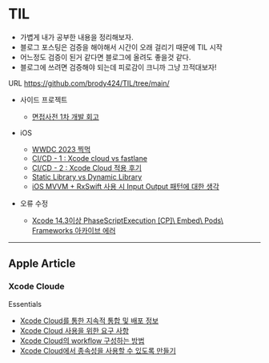 # TIL
* 가볍게 내가 공부한 내용을 정리해보자.
* 블로그 포스팅은 검증을 해야해서 시간이 오래 걸리기 때문에 TIL 시작
* 어느정도 검증이 된거 같다면 블로그에 올려도 좋을것 같다.
* 블로그에 쓰려면 검증해야 되는데 피로감이 크니까 그냥 끄적대보자!

URL https://github.com/brody424/TIL/tree/main/

* 사이드 프로젝트  
    * [면접사전 1차 개발 회고](https://github.com/brody424/TIL/blob/main/ios/sideproject/interview_dictionary_1.md)

* iOS
    * [WWDC 2023 찍먹]()
    * [CI/CD - 1 : Xcode cloud vs fastlane](https://github.com/brody424/TIL/tree/main/ios/cicd_1.md)
    * [CI/CD - 2 : Xcode Cloud 적용 후기](https://github.com/brody424/TIL/tree/main/ios/cicd_2.md)
    * [Static Library vs Dynamic Library](https://github.com/brody424/TIL/tree/main/ios/til/static_library_dynamic_library.md)
    * [iOS MVVM + RxSwift 사용 시  Input Output 패턴에 대한 생각](https://github.com/brody424/TIL/tree/main/ios/til/mvvm_input_output_0.md)

* 오류 수정
    * [Xcode 14.3이상 PhaseScriptExecution [CP]\ Embed\ Pods\ Frameworks 아카이브 에러]()
---
## Apple Article 

### Xcode Cloude
Essentials
- [Xcode Cloud를 통한 지속적 통합 및 배포 정보](https://github.com/brody424/TIL/tree/main/ios/documentation/About_continuous_integration_and_delivery_with_Xcode_Cloud.md)
- [Xcode Cloud 사용을 위한 요구 사항](https://github.com/brody424/TIL/tree/main/ios/documentation/Requirements_for_using_Xcode_Cloud.md)
- [Xcode Cloud의 workflow 구성하는 방법](https://github.com/brody424/TIL/tree/main/ios/documentation/Configuring_your_first_Xcode_Cloud_workflow.md)
- [Xcode Cloud에서 종속성을 사용할 수  있도록 만들기](https://github.com/brody424/TIL/tree/main/ios/documentation/Making_dependencies_available_to_Xcode_Cloud.md)